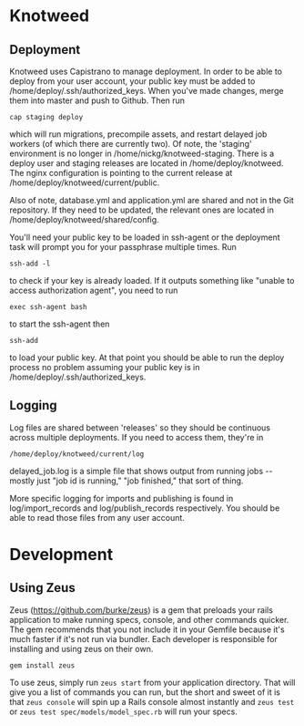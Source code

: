 Knotweed
========================

Deployment
------------------------
Knotweed uses Capistrano to manage deployment. In order to be able to deploy from your user account, your public key must be added to /home/deploy/.ssh/authorized_keys. When you've made changes, merge them into master and push to Github. Then run 

    cap staging deploy

which will run migrations, precompile assets, and restart delayed job workers (of which there are currently two). Of note, the 'staging' environment is no longer in /home/nickg/knotweed-staging. There is a deploy user and staging releases are located in /home/deploy/knotweed. The nginx configuration is pointing to the current release at /home/deploy/knotweed/current/public.

Also of note, database.yml and application.yml are shared and not in the Git repository. If they need to be updated, the relevant ones are located in /home/deploy/knotweed/shared/config.

You'll need your public key to be loaded in ssh-agent or the deployment task will prompt you for your passphrase multiple times. Run

    ssh-add -l

to check if your key is already loaded. If it outputs something like "unable to access authorization agent", you need to run

    exec ssh-agent bash

to start the ssh-agent then

    ssh-add

to load your public key. At that point you should be able to run the deploy process no problem assuming your public key is in /home/deploy/.ssh/authorized_keys.

Logging
--------------------------
Log files are shared between 'releases' so they should be continuous across multiple deployments. If you need to access them, they're in

    /home/deploy/knotweed/current/log

delayed_job.log is a simple file that shows output from running jobs -- mostly just "job id is running," "job finished," that sort of thing.

More specific logging for imports and publishing is found in log/import_records and log/publish_records respectively. You should be able to read those files from any user account.

Development
=========================

Using Zeus
--------------------------
Zeus (https://github.com/burke/zeus) is a gem that preloads your rails application to make running specs, console, and other commands quicker. The gem recommends that you not include it in your Gemfile because it's much faster if it's not run via bundler. Each developer is responsible for installing and using zeus on their own.

    gem install zeus

To use zeus, simply run `zeus start` from your application directory. That will give you a list of commands you can run, but the short and sweet of it is that `zeus console` will spin up a Rails console almost instantly and `zeus test` or `zeus test spec/models/model_spec.rb` will run your specs.
